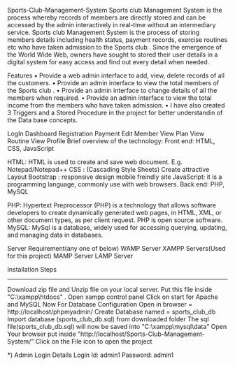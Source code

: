 Sports-Club-Management-System
Sports club Management System is the process whereby records of members are directly stored and can be accessed by the admin interactively in real-time without an intermediary service. Sports club Management System is the process of storing members details including health status, payment records, exercise routines etc who have taken admission to the Sports club . Since the emergence of the World Wide Web, owners have sought to stored their user details in a digital system for easy access and find out every detail when needed.


Features
• Provide a web admin interface to add, view, delete records of all the customers.
• Provide an admin interface to view the total members of the Sports club .
• Provide an admin interface to change details of all the members when required.
• Provide an admin interface to view the total income from the members who have taken admission.
• I have also created 3 Triggers and a Stored Procedure in the project for better understandin of the Data base concepts.

LogIn Dashboard Registration Payment Edit Member View Plan View Routine View Profile Brief overview of the technology: Front end: HTML, CSS, JavaScript


HTML: HTML is used to create and save web document. E.g. Notepad/Notepad++
CSS : (Cascading Style Sheets) Create attractive Layout
Bootstrap : responsive design mobile freindly site
JavaScript: it is a programming language, commonly use with web browsers.
Back end: PHP, MySQL

PHP: Hypertext Preprocessor (PHP) is a technology that allows software developers to create dynamically generated web pages, in HTML, XML, or other document types, as per client request. PHP is open source software.
MySQL: MySql is a database, widely used for accessing querying, updating, and managing data in databases.


Server Requirement(any one of below)
WAMP Server
XAMPP Servers(Used for this project)
MAMP Server
LAMP Server

Installation Steps

**********************************************************************************
Download zip file and Unzip file on your local server.
Put this file inside "C:\xampp\htdocs" .
Open xampp control panel
Click on start for Apache and MySQL
Now For Database Configuration
Open in browser = http://localhost/phpmyadmin/
Create Database named = sports_club_db
Import database (sports_club_db.sql) from downloaded folder
The sql file(sports_club_db.sql) will now be saved into "C:\xampp\mysql\data"
Open Your browser put inside "http://localhost/Sports-Club-Management-System/"
Click on the File icon to open the project

*) Admin Login Details
Login Id: admin1
Password: admin1
